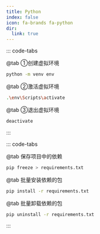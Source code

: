 ```yaml
---
title: Python
index: false
icon: fa-brands fa-python
dir:
  link: true
---
```


::: code-tabs

@tab ①创建虚拟环境

```bash
python -m venv env
```

@tab ②激活虚拟环境

```bash
.\env\Scripts\activate
```

@tab ③退出虚拟环境

```bash
deactivate
```
:::


::: code-tabs

@tab 保存项目中的依赖

```bash
pip freeze > requirements.txt
```

@tab 批量安装依赖的包

```bash
pip install -r requirements.txt
```

@tab 批量卸载依赖的包

```bash
pip uninstall -r requirements.txt
```
:::